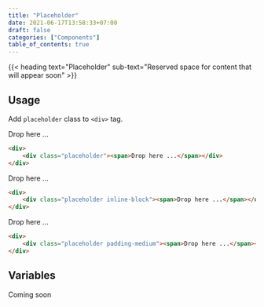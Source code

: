 ```yaml
---
title: "Placeholder"
date: 2021-06-17T13:58:33+07:00
draft: false
categories: ["Components"]
table_of_contents: true
---
```


{{< heading text="Placeholder" sub-text="Reserved space for content that will appear soon" >}}

## Usage

Add `placeholder` class to `<div>` tag.

<div>
    <div class="placeholder"><span>Drop here ...</span></div>
</div>

``` html
<div>
    <div class="placeholder"><span>Drop here ...</span></div>
</div>
```

<div>
    <div class="placeholder inline-block"><span>Drop here ...</span></div>
</div>

``` html
<div>
    <div class="placeholder inline-block"><span>Drop here ...</span></div>
</div>
```

<div>
    <div class="placeholder padding-medium"><span>Drop here ...</span></div>
</div>

``` html
<div>
    <div class="placeholder padding-medium"><span>Drop here ...</span></div>
</div>
```

## Variables

Coming soon